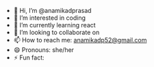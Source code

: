 - 👋 Hi, I’m @anamikadprasad
- 👀 I’m interested in coding
- 🌱 I’m currently learning react
- 💞️ I’m looking to collaborate on 
- 📫 How to reach me: anamikadp52@gmail.com
- 😄 Pronouns: she/her
- ⚡ Fun fact: 

<!---
anamikadprasad/anamikadprasad is a ✨ special ✨ repository because its `README.md` (this file) appears on your GitHub profile.
You can click the Preview link to take a look at your changes.
--->
